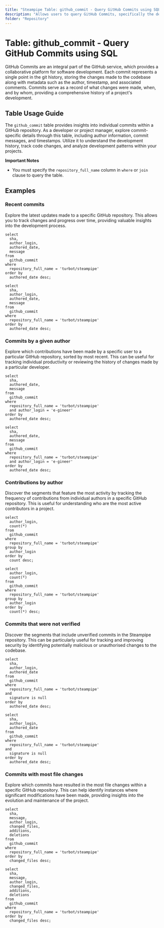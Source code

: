 ```yaml
---
title: "Steampipe Table: github_commit - Query GitHub Commits using SQL"
description: "Allows users to query GitHub Commits, specifically the details of individual commits made in a repository, providing insights into code changes and development patterns."
folder: "Repository"
---
```


# Table: github_commit - Query GitHub Commits using SQL

GitHub Commits are an integral part of the GitHub service, which provides a collaborative platform for software development. Each commit represents a single point in the git history, storing the changes made to the codebase along with metadata such as the author, timestamp, and associated comments. Commits serve as a record of what changes were made, when, and by whom, providing a comprehensive history of a project's development.

## Table Usage Guide

The `github_commit` table provides insights into individual commits within a GitHub repository. As a developer or project manager, explore commit-specific details through this table, including author information, commit messages, and timestamps. Utilize it to understand the development history, track code changes, and analyze development patterns within your projects.

**Important Notes**
- You must specify the `repository_full_name` column in `where` or `join` clause to query the table.

## Examples

### Recent commits
Explore the latest updates made to a specific GitHub repository. This allows you to track changes and progress over time, providing valuable insights into the development process.

```sql+postgres
select
  sha,
  author_login,
  authored_date,
  message
from
  github_commit
where
  repository_full_name = 'turbot/steampipe'
order by
  authored_date desc;
```

```sql+sqlite
select
  sha,
  author_login,
  authored_date,
  message
from
  github_commit
where
  repository_full_name = 'turbot/steampipe'
order by
  authored_date desc;
```

### Commits by a given author
Explore which contributions have been made by a specific user to a particular GitHub repository, sorted by most recent. This can be useful for tracking individual productivity or reviewing the history of changes made by a particular developer.

```sql+postgres
select
  sha,
  authored_date,
  message
from
  github_commit
where
  repository_full_name = 'turbot/steampipe'
  and author_login = 'e-gineer'
order by
  authored_date desc;
```

```sql+sqlite
select
  sha,
  authored_date,
  message
from
  github_commit
where
  repository_full_name = 'turbot/steampipe'
  and author_login = 'e-gineer'
order by
  authored_date desc;
```

### Contributions by author
Discover the segments that feature the most activity by tracking the frequency of contributions from individual authors in a specific GitHub repository. This is useful for understanding who are the most active contributors in a project.

```sql+postgres
select
  author_login,
  count(*)
from
  github_commit
where
  repository_full_name = 'turbot/steampipe'
group by
  author_login
order by
  count desc;
```

```sql+sqlite
select
  author_login,
  count(*)
from
  github_commit
where
  repository_full_name = 'turbot/steampipe'
group by
  author_login
order by
  count(*) desc;
```

### Commits that were not verified
Discover the segments that include unverified commits in the Steampipe repository. This can be particularly useful for tracking and improving security by identifying potentially malicious or unauthorised changes to the codebase.

```sql+postgres
select
  sha,
  author_login,
  authored_date
from
  github_commit
where
  repository_full_name = 'turbot/steampipe'
and
  signature is null
order by
  authored_date desc;
```

```sql+sqlite
select
  sha,
  author_login,
  authored_date
from
  github_commit
where
  repository_full_name = 'turbot/steampipe'
and
  signature is null
order by
  authored_date desc;
```

### Commits with most file changes
Explore which commits have resulted in the most file changes within a specific GitHub repository. This can help identify instances where significant modifications have been made, providing insights into the evolution and maintenance of the project.

```sql+postgres
select
  sha,
  message,
  author_login,
  changed_files,
  additions,
  deletions
from
  github_commit
where
  repository_full_name = 'turbot/steampipe'
order by
  changed_files desc;
```

```sql+sqlite
select
  sha,
  message,
  author_login,
  changed_files,
  additions,
  deletions
from
  github_commit
where
  repository_full_name = 'turbot/steampipe'
order by
  changed_files desc;
```